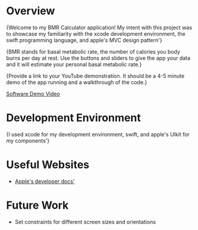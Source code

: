 # Overview

{Welcome to my BMR Calculator application! My intent with this project was to showcase my familiarity with the xcode development environment, the swift programming language, and apple's MVC design pattern'}

{BMR stands for basal metabolic rate, the number of calories you body burns per day at rest. Use the buttons and sliders to give the app your data and it will estimate your personal basal metabolic rate.}

{Provide a link to your YouTube demonstration.  It should be a 4-5 minute demo of the app running and a walkthrough of the code.}

[Software Demo Video](https://youtu.be/0LxAEixPgEA)

# Development Environment

{I used xcode for my development environment, swift, and apple's UIkit for my components'}

# Useful Websites

* [Apple's developer docs'](https://developer.apple.com/)

# Future Work

* Set constraints for different screen sizes and orientations
